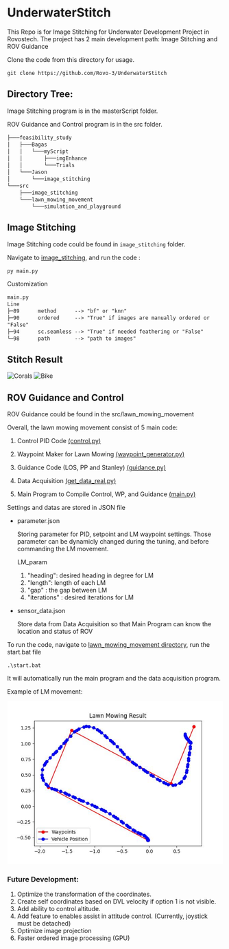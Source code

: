 # UnderwaterStitch
This Repo is for Image Stitching for Underwater Development Project in Rovostech. The project has 2 main development path: Image Stitching and ROV Guidance

Clone the code from this directory for usage.
``` terminal
git clone https://github.com/Rovo-3/UnderwaterStitch
```

## Directory Tree:

Image Stitching program is in the masterScript folder.

ROV Guidance and Control program is in the src folder.
```
├───feasibility_study
│   ├───Bagas
│   │   └───myScript
│   │       ├───imgEnhance
│   │       └───Trials
│   └───Jason
│       └───image_stitching
└───src
    ├───image_stitching
    └───lawn_mowing_movement
        └───simulation_and_playground
```
## Image Stitching
Image Stitching code could be found in `image_stitching` folder.

Navigate to [image_stitching](./src/image_stitching/), and run the code : 
```
py main.py
```
Customization 
```
main.py
Line
├─89      method      --> "bf" or "knn"
├─90      ordered     --> "True" if images are manually ordered or "False" 
├─94      sc.seamless --> "True" if needed feathering or "False"
└─98      path        --> "path to images"
```

## Stitch Result

![Corals](./asset/11-21-2024-10-54-45_st_AlreadyOrdered_bf_FeatherTrue.png)
![Bike](./asset/11-21-2024-14-14-56_st_AlreadyOrdered_bf_FeatherTrue.png)

## ROV Guidance and Control
ROV Guidance could be found in the src/lawn_mowing_movement

Overall, the lawn mowing movement consist of 5 main code:
1. Control PID Code [(control.py)](./src/lawn_mowing_movement/control.py)

2. Waypoint Maker for Lawn Mowing [(waypoint_generator.py)](./src/lawn_mowing_movement/waypoint_generator.py)

3. Guidance Code (LOS, PP and Stanley) [(guidance.py)](./src/lawn_mowing_movement/guidance.py)

4. Data Acquisition [(get_data_real.py)](./src/lawn_mowing_movement/get_data_real.py)

5. Main Program to Compile Control, WP, and Guidance [(main.py)](./src/lawn_mowing_movement/main.py)

Settings and datas are stored in JSON file
- parameter.json

    Storing parameter for PID, setpoint and LM waypoint settings. Those parameter can be dynamicly changed during the tuning, and before commanding the LM movement.

    LM_param
    1. "heading": desired heading in degree for LM
    2. "length": length of each LM
    3. "gap" : the gap between LM
    4. "iterations" : desired iterations for LM

- sensor_data.json

    Store data from Data Acquisition so that Main Program can know the location and status of ROV


To run the code, navigate to [lawn_mowing_movement directory](./src/lawn_mowing_movement/), run the start.bat file

```console
.\start.bat
```
It will automatically run the main program and the data acquisition program.

Example of LM movement:

![LM movement result](./asset/LM_movement.jpg)

### Future Development:

1. Optimize the transformation of the coordinates.
2. Create self coordinates based on DVL velocity if option 1 is not visible.
3. Add ability to control altitude.
4. Add feature to enables assist in attitude control. (Currently, joystick must be detached)
5. Optimize image projection
6. Faster ordered image processing (GPU)
